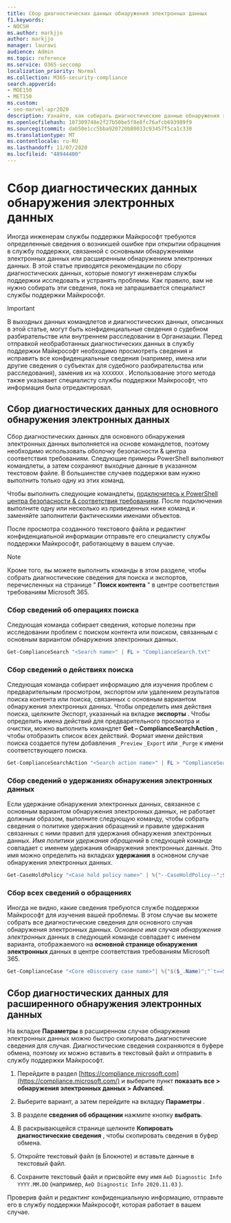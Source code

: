 ```yaml
---
title: Сбор диагностических данных обнаружения электронных данных
f1.keywords:
- NOCSH
ms.author: markjjo
author: markjjo
manager: laurawi
audience: Admin
ms.topic: reference
ms.service: O365-seccomp
localization_priority: Normal
ms.collection: M365-security-compliance
search.appverid:
- MOE150
- MET150
ms.custom:
- seo-marvel-apr2020
description: Узнайте, как собирать диагностические данные обнаружения электронных данных для обращения в службу поддержки Майкрософт.
ms.openlocfilehash: 107309748e2f27b50be5f8e8fc76afcb693989f9
ms.sourcegitcommit: dab50e1cc5bba920720b80033c93457f5ca1c330
ms.translationtype: MT
ms.contentlocale: ru-RU
ms.lasthandoff: 11/07/2020
ms.locfileid: "48944400"
---
```

# <a name="collect-ediscovery-diagnostic-information"></a>Сбор диагностических данных обнаружения электронных данных

Иногда инженерам службы поддержки Майкрософт требуются определенные сведения о возникшей ошибке при открытии обращения в службу поддержки, связанной с основными обнаружениями электронных данных или расширенным обнаружением электронных данных. В этой статье приводятся рекомендации по сбору диагностических данных, которые помогут инженерам службы поддержки исследовать и устранять проблемы. Как правило, вам не нужно собирать эти сведения, пока не запрашивается специалист службы поддержки Майкрософт.

> [!IMPORTANT]
> В выходных данных командлетов и диагностических данных, описанных в этой статье, могут быть конфиденциальные сведения о судебном разбирательстве или внутреннем расследовании в Организации. Перед отправкой необработанных диагностических данных в службу поддержки Майкрософт необходимо просмотреть сведения и исправить все конфиденциальные сведения (например, имена или другие сведения о субъектах для судебного разбирательства или расследования), заменив их на `XXXXXXX` . Использование этого метода также указывает специалисту службы поддержки Майкрософт, что информация была отредактировал.

## <a name="collect-diagnostic-information-for-core-ediscovery"></a>Сбор диагностических данных для основного обнаружения электронных данных

Сбор диагностических данных для основного обнаружения электронных данных выполняется на основе командлетов, поэтому необходимо использовать оболочку безопасности & центра соответствия требованиям. Следующие примеры PowerShell выполняют командлеты, а затем сохраняют выходные данные в указанном текстовом файле. В большинстве случаев поддержки вам нужно выполнить только одну из этих команд.

Чтобы выполнить следующие командлеты, [подключитесь к PowerShell </span> центра безопасности & соответствия требованиям](https://docs.microsoft.com/powershell/exchange/connect-to-scc-powershell). После подключения выполните одну или несколько из приведенных ниже команд и заменяйте заполнители фактическими именами объектов.

После просмотра созданного текстового файла и редактинг конфиденциальной информации отправьте его специалисту службы поддержки Майкрософт, работающему в вашем случае.

> [!NOTE]
> Кроме того, вы можете выполнить команды в этом разделе, чтобы собрать диагностические сведения для поиска и экспортов, перечисленных на странице " **Поиск контента** " в центре соответствия требованиям Microsoft 365.

### <a name="collect-information-about-searches"></a>Сбор сведений об операциях поиска

Следующая команда собирает сведения, которые полезны при исследовании проблем с поиском контента или поиском, связанным с основным вариантом обнаружения электронных данных.

```powershell
Get-ComplianceSearch "<Search name>" | FL > "ComplianceSearch.txt"
```

### <a name="collect-information-about-search-actions"></a>Сбор сведений о действиях поиска

Следующая команда собирает информацию для изучения проблем с предварительным просмотром, экспортом или удалением результатов поиска контента или поиска, связанных с основным вариантом обнаружения электронных данных. Чтобы определить имя действия поиска, щелкните Экспорт, указанный на вкладке **экспорты** . Чтобы определить имена действий для предварительного просмотра и очистки, можно выполнить командлет **Get – ComplianceSearchAction** , чтобы отобразить список всех действий. Формат имени действия поиска создается путем добавления `_Preview` `_Export` или `_Purge` к имени соответствующего поиска.

```powershell
Get-ComplianceSearchAction "<Search action name>" | FL > "ComplianceSearchAction.txt"
```

### <a name="collect-information-about-ediscovery-holds"></a>Сбор сведений о удержаниях обнаружения электронных данных

Если удержание обнаружения электронных данных, связанное с основным вариантом обнаружения электронных данных, не работает должным образом, выполните следующую команду, чтобы собрать сведения о политике удержания обращений и правиле удержания связанных с ними правил для удержания обнаружения электронных данных. *Имя политики удержания обращений* в следующей команде совпадает с именем удержания обнаружения электронных данных. Это имя можно определить на вкладках **удержания** в основном случае обнаружения электронных данных.

```powershell
Get-CaseHoldPolicy "<Case hold policy name>" | %{"--CaseHoldPolicy--";$_|FL;"--CaseHoldRule--";Get-CaseHoldRule -Policy $_.Name | FL} > "eDiscoveryCaseHold.txt"
```

### <a name="collect-all-case-information"></a>Сбор всех сведений о обращениях

Иногда не видно, какие сведения требуются службе поддержки Майкрософт для изучения вашей проблемы. В этом случае вы можете собрать все диагностические сведения для основного случая обнаружения электронных данных. *Основное имя случая обнаружения электронных* данных в следующей команде совпадает с именем варианта, отображаемого на **основной странице обнаружения электронных** данных в центре соответствия требованиям Microsoft 365.

```powershell
Get-ComplianceCase "<Core eDiscovery case name>"| %{"$($_.Name)";"`t==Searches==";Get-ComplianceSearch -Case $_.Name | FL;"`t==Search Actions==";Get-ComplianceSearchAction -Case $_.Name |FL;"`t==Holds==";Get-CaseHoldPolicy -Case $_.Name | %{$_|FL;"`t`t ==$($_.Name) Rules==";Get-CaseHoldRule -Policy $_.Name | FL}} > "eDiscoveryCase.txt"
```

## <a name="collect-diagnostic-information-for-advanced-ediscovery"></a>Сбор диагностических данных для расширенного обнаружения электронных данных

На вкладке **Параметры** в расширенном случае обнаружения электронных данных можно быстро скопировать диагностические сведения для случая. Диагностические сведения сохраняются в буфере обмена, поэтому их можно вставить в текстовый файл и отправить в службу поддержки Майкрософт.

1. Перейдите в раздел [https://compliance.microsoft.com](https://compliance.microsoft.com/) и выберите пункт **показать все > обнаружения электронных данных > Advanced**.

2. Выберите вариант, а затем перейдите на вкладку **Параметры** .

3. В разделе **сведения об обращении** нажмите кнопку **выбрать**.

4. В раскрывающейся странице щелкните **Копировать диагностические сведения** , чтобы скопировать сведения в буфер обмена.

5. Откройте текстовый файл (в Блокноте) и вставьте данные в текстовый файл.

6. Сохраните текстовый файл и присвойте ему имя `AeD Diagnostic Info YYYY.MM.DD` (например, `AeD Diagnostic Info 2020.11.03` ).

Проверив файл и редактинг конфиденциальную информацию, отправьте его в службу поддержки Майкрософт, которая работает в вашем случае.
